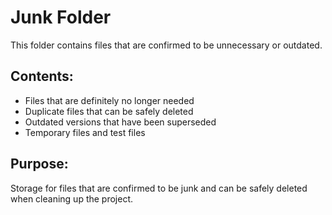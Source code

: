 # Junk Folder

This folder contains files that are confirmed to be unnecessary or outdated.

## Contents:
- Files that are definitely no longer needed
- Duplicate files that can be safely deleted
- Outdated versions that have been superseded
- Temporary files and test files

## Purpose:
Storage for files that are confirmed to be junk and can be safely deleted when cleaning up the project.
